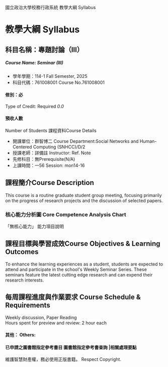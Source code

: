 國立政治大學校務行政系統 教學大綱 Syllabus
# 教學大綱 Syllabus
##  科目名稱：專題討論（Ⅲ）
#####  Course Name: Seminar (III)
  * 學年學期：114-1 Fall Semester, 2025 
  * 科目代碼：761008001 Course No.761008001
#### 修別：必
Type of Credit: Required 
_0.0_
#### 預收人數
Number of Students
課程資料Course Details
  * 開課單位：群智博二 Course Department:Social Networks and Human-Centered Computing (SNHCC)/D/2 
  * 授課老師：詳備註 Instructor: Ref. Note 
  * 先修科目：無Prerequisite(N/A)
  * 上課時間：一56 Session: mon14-16
##  課程簡介Course Description
This course is a routine graduate student group meeting, focusing primarily on the progress of research projects and the discussion of selected papers.
###  核心能力分析圖 Core Competence Analysis Chart
「無核心能力」 
能力項目說明
##  課程目標與學習成效Course Objectives & Learning Outcomes 
To enhance the learning experiences as a student, students are expected to attend and participate in the school's Weekly Seminar Series. These seminars feature the latest cutting edge research and can expend their research interests.
##  每周課程進度與作業要求 Course Schedule & Requirements
Weekly discussion, Paper Reading  
Hours spent for preview and review: 2 hour each
####  其他： Others:
####  已申請之圖書館指定參考書目  圖書館指定參考書查詢 |相關處理要點
維護智慧財產權，務必使用正版書籍。 Respect Copyright.